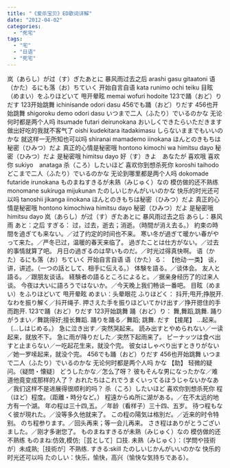 ```yaml
---
title: "《爱杀宝贝》ED歌词详解"
date: "2012-04-02"
categories: 
  - "死宅"
tags: 
  - "宅"
  - "日语"
  - "死宅"
---
```


岚（あらし）が过（す）ぎたあとに 暴风雨过去之后 arashi gasu gitaatoni 语（かた）るにも落（お）ちていく 开始自言自语 kata runimo ochi teiku 目眩（めまい）をふりほどいて 甩开晕眩 memai wofuri hodoite 123で踊（おど）りだす 123开始跳舞 ichinisande odori dasu 456でも踊（おど）りだす 456也开始跳舞 shigoroku demo odori dasu いつまで二人（ふたり）でいるのかな 无论何时都是两个人吗 itsumade futari deirunokana おいしくできたらいただきます 做出好吃的我就不客气了 oishi kudekitara itadakimasu しらないままでもいいのかな 就这样一无所知也可以吗 shiranai mamademo iinokana ほんとのきもちは秘密（ひみつ）だよ 真正的心情是秘密哦 hontono kimochi wa himitsu dayo 秘密（ひみつ）だよ 是秘密哦 himitsu dayo 好（す）きよ　あなたが 喜欢哦 喜欢你 sukiyo　anataga 杀（ころ）したいほど 喜欢你到想杀死你 koroshi taihodo どこまで二人（ふたり）でいるのかな 无论到哪里都是两个人吗 dokomade futaride irunokana ものまねすきるが未熟（みじゅく）なの 模仿做的还不熟练 monomane sukiruga mijukunan たのしいじかんがいいのかな 快乐的时光还可以吗 tanoshii jikanga iinokana ほんとのきもちは秘密（ひみつ）だよ 真正的心情是秘密哦 hontono kimochiwa himitsu dayo 秘密（ひみつ）だよ 是秘密哦 himitsu dayo 岚（あらし）が过（す）ぎたあとに 暴风雨过去之后 あらし：暴风雨 あと：之后 すぎる： 过，过去，逝去；消逝。（時間が消え去る。） 約束の時間を過ぎても来ない。／过了约定的时间也不来。 寒い冬が過ぎて暖かい春がやって来た。／严冬已过，温暖的春天来临了。 過ぎたことは仕方がない。／过去的事情就算了吧。 月日の過ぎるのは早いものだ。／时光过得真快啊。 语（かた）るにも落（お）ちていく 开始自言自语 语（かた）る： 【他动·一类】 谈，讲，讲述。（一つの話として、相手に伝える。） 体験を語る。／谈体会。 友人と語る。／跟朋友谈话。 経験者の語るところによると。／据亲身经历了的过来人谈。 今夜は大いに語ろうではないか。／今天晚上我们畅谈一番吧。 目眩（めまい）をふりほどいて 甩开晕眩 めまい：头晕眼花 ふりほどく： 抖开;甩开;挣脱开. なわを振り解く／抖开绳子. 押さえた手を振りほどいてかけ出す／挣开摁住的手而跑开. 123で踊（おど）りだす 123开始跳舞 踊（おど）り： 舞,舞蹈,跳舞. 踊りがうまい／舞跳得好;擅长舞蹈. 踊りを踊る／舞蹈; 跳舞. だす 【接尾】 …起来。〔…しはじめる。） 急に泣き出す／突然哭起来。 読み出すとやめられない／一读起来，就放不下。 急に雨が降りだした／突然下起雨来了。 ピーナッツは食べ出すと止まらない／一吃起花生来，就没个完。 彼女はしゃべり出すときりがない／她一罗嗦起来，就没个完。 456でも踊（おど）りだす 456也开始跳舞 いつまで二人（ふたり）でいるのかな 无论何时都是两个人吗 かな 【助】 轻微的疑问。（疑問・懐疑〕 どうしたかな／怎么了呀？ 彼もそんな男になったかな／难道他竟变成那样的人了？ おれたちはこれでうまくいってるほうじゃないかなあ／我们这样不是进展得很顺利的吗？ 杀（ころ）したいほど 喜欢你到想杀死你 程（ほど）程度。（距離・時分など。） 程遠からぬ所に湖がある。／在不太远的地方有一个湖。 年の程は三十四,五。／年龄（看样子）三十四、五岁。 待つ程もなく彼が現れた。／没等多久他就来了。 この程の陽気は格別だ。／近来的时令特别。 のち程参ります。／回头再来；等一会儿再来。 さき程はありがとうございました。／刚才多谢您了。 ものまねすきるが未熟（みじゅく）なの 模仿做的还不熟练 ものまね:仿效,模仿;［芸として］口技. 未熟（みじゅく）：〔学問や技術が〕未成熟;［技術が］不熟练. すきる:skill たのしいじかんがいいのかな 快乐的时光还可以吗 たのしい：快乐，愉快，高兴（愉快な気持ちである）。
